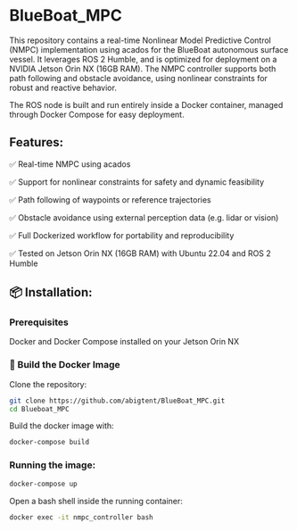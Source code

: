 # **BlueBoat_MPC**
This repository contains a real-time Nonlinear Model Predictive Control (NMPC) implementation using acados for the BlueBoat autonomous surface vessel. It leverages ROS 2 Humble, and is optimized for deployment on a NVIDIA Jetson Orin NX (16GB RAM). The NMPC controller supports both path following and obstacle avoidance, using nonlinear constraints for robust and reactive behavior.

The ROS node is built and run entirely inside a Docker container, managed through Docker Compose for easy deployment.

## Features:

✅ Real-time NMPC using acados

✅ Support for nonlinear constraints for safety and dynamic feasibility

✅ Path following of waypoints or reference trajectories

✅ Obstacle avoidance using external perception data (e.g. lidar or vision)

✅ Full Dockerized workflow for portability and reproducibility

✅ Tested on Jetson Orin NX (16GB RAM) with Ubuntu 22.04 and ROS 2 Humble

## 📦 Installation: 

### Prerequisites

Docker and Docker Compose installed on your Jetson Orin NX

### 🔧 Build the Docker Image

Clone the repository:
```bash
git clone https://github.com/abigtent/BlueBoat_MPC.git
cd Blueboat_MPC
```

Build the docker image with:
```bash
docker-compose build
```

### Running the image:
```bash
docker-compose up
```

Open a bash shell inside the running container:
```bash
docker exec -it nmpc_controller bash
```

